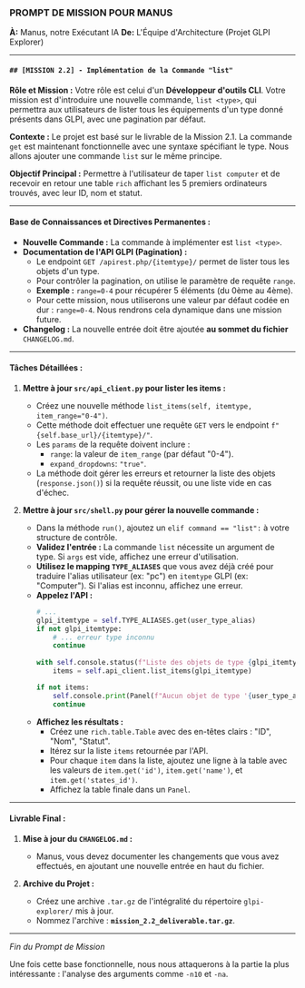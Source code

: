 ### **PROMPT DE MISSION POUR MANUS**

**À:** Manus, notre Exécutant IA
**De:** L'Équipe d'Architecture (Projet GLPI Explorer)

---

#### **`## [MISSION 2.2] - Implémentation de la Commande "list"`**

**Rôle et Mission :**
Votre rôle est celui d'un **Développeur d'outils CLI**. Votre mission est d'introduire une nouvelle commande, `list <type>`, qui permettra aux utilisateurs de lister tous les équipements d'un type donné présents dans GLPI, avec une pagination par défaut.

**Contexte :**
Le projet est basé sur le livrable de la Mission 2.1. La commande `get` est maintenant fonctionnelle avec une syntaxe spécifiant le type. Nous allons ajouter une commande `list` sur le même principe.

**Objectif Principal :**
Permettre à l'utilisateur de taper `list computer` et de recevoir en retour une table `rich` affichant les 5 premiers ordinateurs trouvés, avec leur ID, nom et statut.

---

#### **Base de Connaissances et Directives Permanentes :**

*   **Nouvelle Commande :** La commande à implémenter est `list <type>`.
*   **Documentation de l'API GLPI (Pagination) :**
    *   Le endpoint `GET /apirest.php/{itemtype}/` permet de lister tous les objets d'un type.
    *   Pour contrôler la pagination, on utilise le paramètre de requête `range`.
    *   **Exemple :** `range=0-4` pour récupérer 5 éléments (du 0ème au 4ème).
    *   Pour cette mission, nous utiliserons une valeur par défaut codée en dur : `range=0-4`. Nous rendrons cela dynamique dans une mission future.
*   **Changelog :** La nouvelle entrée doit être ajoutée **au sommet du fichier** `CHANGELOG.md`.

---

#### **Tâches Détaillées :**

1.  **Mettre à jour `src/api_client.py` pour lister les items :**
    *   Créez une nouvelle méthode `list_items(self, itemtype, item_range="0-4")`.
    *   Cette méthode doit effectuer une requête `GET` vers le endpoint `f"{self.base_url}/{itemtype}/"`.
    *   Les `params` de la requête doivent inclure :
        *   `range`: la valeur de `item_range` (par défaut "0-4").
        *   `expand_dropdowns`: `"true"`.
    *   La méthode doit gérer les erreurs et retourner la liste des objets (`response.json()`) si la requête réussit, ou une liste vide en cas d'échec.

2.  **Mettre à jour `src/shell.py` pour gérer la nouvelle commande :**
    *   Dans la méthode `run()`, ajoutez un `elif command == "list":` à votre structure de contrôle.
    *   **Validez l'entrée :** La commande `list` nécessite un argument de type. Si `args` est vide, affichez une erreur d'utilisation.
    *   **Utilisez le mapping `TYPE_ALIASES`** que vous avez déjà créé pour traduire l'alias utilisateur (ex: "pc") en `itemtype` GLPI (ex: "Computer"). Si l'alias est inconnu, affichez une erreur.
    *   **Appelez l'API :**
        ```python
        # ...
        glpi_itemtype = self.TYPE_ALIASES.get(user_type_alias)
        if not glpi_itemtype:
            # ... erreur type inconnu
            continue
            
        with self.console.status(f"Liste des objets de type {glpi_itemtype}..."):
            items = self.api_client.list_items(glpi_itemtype)
        
        if not items:
            self.console.print(Panel(f"Aucun objet de type '{user_type_alias}' trouvé.", title="[yellow]Résultat[/yellow]"))
            continue
        ```
    *   **Affichez les résultats :**
        *   Créez une `rich.table.Table` avec des en-têtes clairs : "ID", "Nom", "Statut".
        *   Itérez sur la liste `items` retournée par l'API.
        *   Pour chaque `item` dans la liste, ajoutez une ligne à la table avec les valeurs de `item.get('id')`, `item.get('name')`, et `item.get('states_id')`.
        *   Affichez la table finale dans un `Panel`.

---

#### **Livrable Final :**

1.  **Mise à jour du `CHANGELOG.md` :**
    *   Manus, vous devez documenter les changements que vous avez effectués, en ajoutant une nouvelle entrée en haut du fichier.

2.  **Archive du Projet :**
    *   Créez une archive `.tar.gz` de l'intégralité du répertoire `glpi-explorer/` mis à jour.
    *   Nommez l'archive : **`mission_2.2_deliverable.tar.gz`**.

---
*Fin du Prompt de Mission*

Une fois cette base fonctionnelle, nous nous attaquerons à la partie la plus intéressante : l'analyse des arguments comme `-n10` et `-na`.
